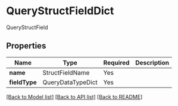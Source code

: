 # QueryStructFieldDict

QueryStructField

## Properties
| Name | Type | Required | Description |
| ------------ | ------------- | ------------- | ------------- |
**name** | StructFieldName | Yes |  |
**fieldType** | QueryDataTypeDict | Yes |  |


[[Back to Model list]](../../../README.md#models-v1-link) [[Back to API list]](../../../README.md#documentation-for-api-endpoints) [[Back to README]](../../../README.md)
